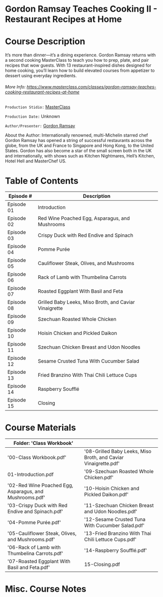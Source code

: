 # Gordon Ramsay Teaches Cooking II - Restaurant Recipes at Home

# Course Description
It’s more than dinner—it’s a dining experience. Gordon Ramsay returns with a second cooking MasterClass to teach you how to prep, plate, and pair recipes that wow guests. With 13 restaurant-inspired dishes designed for home cooking, you’ll learn how to build elevated courses from appetizer to dessert using everyday ingredients.

###### More Info:  https://www.masterclass.com/classes/gordon-ramsay-teaches-cooking-restaurant-recipes-at-home

`Production Stidio:` [MasterClass](https://www.masterclass.com)

`Production Date:` Unknown

`Author/Presenter:` [Gordon Ramsay](https://www.gordonramsay.com/)

About the Author:
Internationally renowned, multi-Michelin starred chef Gordon Ramsay has opened a string of successful restaurants across the globe, from the UK and France to Singapore and Hong Kong, to the United States. Gordon has also become a star of the small screen both in the UK and internationally, with shows such as Kitchen Nightmares, Hell’s Kitchen, Hotel Hell and MasterChef US.

# Table of Contents

| Episode # | Description |
| -------- | ----------- |
| Episode 01 | Introduction |
| Episode 02 | Red Wine Poached Egg, Asparagus, and Mushrooms |
| Episode 03 | Crispy Duck with Red Endive and Spinach |
| Episode 04 | Pomme Purée |
| Episode 05 | Cauliflower Steak, Olives, and Mushrooms |
| Episode 06 | Rack of Lamb with Thumbelina Carrots |
| Episode 07 | Roasted Eggplant With Basil and Feta |
| Episode 08 | Grilled Baby Leeks, Miso Broth, and Caviar Vinaigrette |
| Episode 09 | Szechuan Roasted Whole Chicken |
| Episode 10 | Hoisin Chicken and Pickled Daikon |
| Episode 11 | Szechuan Chicken Breast and Udon Noodles |
| Episode 12 | Sesame Crusted Tuna With Cucumber Salad |
| Episode 13 | Fried Branzino With Thai Chili Lettuce Cups |
| Episode 14 | Raspberry Soufflé |
| Episode 15 | Closing |


# Course Materials

| Folder: 'Class Workbook' | |
| ------------------------ | --------------------------- | 
| '00-Class Workbook.pdf'                                  | '08-Grilled Baby Leeks, Miso Broth, and Caviar Vinaigrette.pdf'
|  01-Introduction.pdf                                     | '09-Szechuan Roasted Whole Chicken.pdf'
| '02-Red Wine Poached Egg, Asparagus, and Mushrooms.pdf'  | '10-Hoisin Chicken and Pickled Daikon.pdf'
| '03-Crispy Duck with Red Endive and Spinach.pdf'         | '11-Szechuan Chicken Breast and Udon Noodles.pdf'
| '04-Pomme Purée.pdf'                                     | '12-Sesame Crusted Tuna With Cucumber Salad.pdf'
| '05-Cauliflower Steak, Olives, and Mushrooms.pdf'        | '13-Fried Branzino With Thai Chili Lettuce Cups.pdf'
| '06-Rack of Lamb with Thumbelina Carrots.pdf'            | '14-Raspberry Soufflé.pdf'
| '07-Roasted Eggplant With Basil and Feta.pdf'            |  15-Closing.pdf


# Misc. Course Notes
